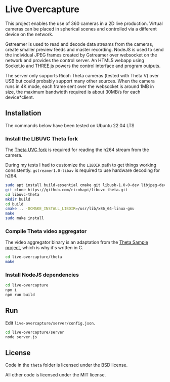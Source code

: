 # Live Overcapture

This project enables the use of 360 cameras in a 2D live production.
Virtual cameras can be placed in spherical scenes and controlled via a different device on the network.

Gstreamer is used to read and decode data streams from the cameras, create smaller preview feeds and master recording.
NodeJS is used to send the individual JPEG frames created by Gstreamer over websocket on the network and provides the control server.
An HTML5 webapp using Socket.io and THREE.js powers the control interface and program outputs.

The server only supports Ricoh Theta cameras (tested with Theta V) over USB but could probably support many other sources.
When the camera runs in 4K mode, each frame sent over the websocket is around 1MB in size, the maximum bandwidth required is about 30MB/s for each device*client.

## Installation

The commands below have been tested on Ubuntu 22.04 LTS

### Install the LIBUVC Theta fork

The [Theta UVC fork](https://github.com/ricohapi/libuvc-theta) is required for reading the h264 stream from the camera.

During my tests I had to customize the `LIBDIR` path to get things working consistently.
`gstreamer1.0-libav` is required to use hardware decoding for h264.

```sh
sudo apt install build-essential cmake git libusb-1.0-0-dev libjpeg-dev gstreamer1.0-libav
git clone https://github.com/ricohapi/libuvc-theta.git
cd libuvc-theta
mkdir build
cd build
cmake .. -DCMAKE_INSTALL_LIBDIR=/usr/lib/x86_64-linux-gnu
make
sudo make install
```

### Compile Theta video aggregator

The video aggregator binary is an adaptation from the [Theta Sample project](https://github.com/ricohapi/libuvc-theta-sample), which is why it's written in C.

```sh
cd live-overcapture/theta
make
```

### Install NodeJS dependencies

```sh
cd live-overcapture
npm i
npm run build
```

## Run

Edit `live-overcapture/server/config.json`.

```sh
cd live-overcapture/server
node server.js
```

## License

Code in the `theta` folder is licensed under the BSD license.

All other code is licensed under the MIT license.
